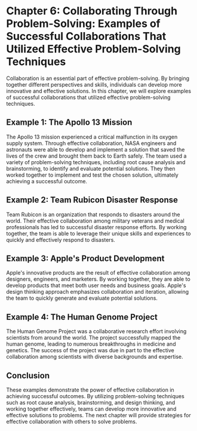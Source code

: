Chapter 6: Collaborating Through Problem-Solving: Examples of Successful Collaborations That Utilized Effective Problem-Solving Techniques
==========================================================================================================================================

Collaboration is an essential part of effective problem-solving. By bringing together different perspectives and skills, individuals can develop more innovative and effective solutions. In this chapter, we will explore examples of successful collaborations that utilized effective problem-solving techniques.

Example 1: The Apollo 13 Mission
--------------------------------

The Apollo 13 mission experienced a critical malfunction in its oxygen supply system. Through effective collaboration, NASA engineers and astronauts were able to develop and implement a solution that saved the lives of the crew and brought them back to Earth safely. The team used a variety of problem-solving techniques, including root cause analysis and brainstorming, to identify and evaluate potential solutions. They then worked together to implement and test the chosen solution, ultimately achieving a successful outcome.

Example 2: Team Rubicon Disaster Response
-----------------------------------------

Team Rubicon is an organization that responds to disasters around the world. Their effective collaboration among military veterans and medical professionals has led to successful disaster response efforts. By working together, the team is able to leverage their unique skills and experiences to quickly and effectively respond to disasters.

Example 3: Apple's Product Development
--------------------------------------

Apple's innovative products are the result of effective collaboration among designers, engineers, and marketers. By working together, they are able to develop products that meet both user needs and business goals. Apple's design thinking approach emphasizes collaboration and iteration, allowing the team to quickly generate and evaluate potential solutions.

Example 4: The Human Genome Project
-----------------------------------

The Human Genome Project was a collaborative research effort involving scientists from around the world. The project successfully mapped the human genome, leading to numerous breakthroughs in medicine and genetics. The success of the project was due in part to the effective collaboration among scientists with diverse backgrounds and expertise.

Conclusion
----------

These examples demonstrate the power of effective collaboration in achieving successful outcomes. By utilizing problem-solving techniques such as root cause analysis, brainstorming, and design thinking, and working together effectively, teams can develop more innovative and effective solutions to problems. The next chapter will provide strategies for effective collaboration with others to solve problems.


